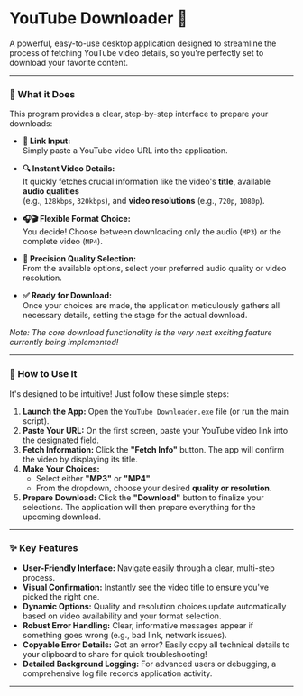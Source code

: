 # YouTube Downloader 🚀

A powerful, easy-to-use desktop application designed to streamline the process of fetching YouTube video details, so you're perfectly set to download your favorite content.

---

### 🌟 What it Does

This program provides a clear, step-by-step interface to prepare your downloads:

* **🔗 Link Input:** <br>
Simply paste a YouTube video URL into the application.

* **🔍 Instant Video Details:** <br>
It quickly fetches crucial information like the video's **title**, available **audio qualities** <br>
(e.g., `128kbps`, `320kbps`), and **video resolutions** (e.g., `720p`, `1080p`).

* **🎧🎬 Flexible Format Choice:** <br>
You decide! Choose between downloading only the audio (`MP3`) or the complete video (`MP4`).

* **🎯 Precision Quality Selection:** <br>
From the available options, select your preferred audio quality or video resolution.

* **✅ Ready for Download:** <br>
Once your choices are made, the application meticulously gathers all necessary details, setting the stage for the actual download.

_Note: The core download functionality is the very next exciting feature currently being implemented!_

---

### 🚀 How to Use It

It's designed to be intuitive! Just follow these simple steps:

1.  **Launch the App:** Open the `YouTube Downloader.exe` file (or run the main script).
2.  **Paste Your URL:** On the first screen, paste your YouTube video link into the designated field.
3.  **Fetch Information:** Click the **"Fetch Info"** button. The app will confirm the video by displaying its title.
4.  **Make Your Choices:**
    * Select either **"MP3"** or **"MP4"**.
    * From the dropdown, choose your desired **quality or resolution**.
5.  **Prepare Download:** Click the **"Download"** button to finalize your selections. The application will then prepare everything for the upcoming download.

---

### ✨ Key Features

* **User-Friendly Interface:** Navigate easily through a clear, multi-step process.
* **Visual Confirmation:** Instantly see the video title to ensure you've picked the right one.
* **Dynamic Options:** Quality and resolution choices update automatically based on video availability and your format selection.
* **Robust Error Handling:** Clear, informative messages appear if something goes wrong (e.g., bad link, network issues).
* **Copyable Error Details:** Got an error? Easily copy all technical details to your clipboard to share for quick troubleshooting!
* **Detailed Background Logging:** For advanced users or debugging, a comprehensive log file records application activity.

---